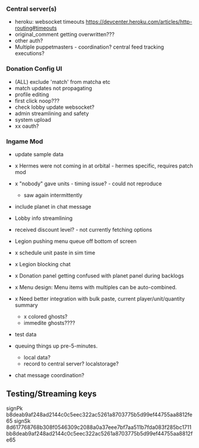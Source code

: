 ### Central server(s)

- heroku: websocket timeouts https://devcenter.heroku.com/articles/http-routing#timeouts
- original_comment getting overwritten???
- other auth?
- Multiple puppetmasters - coordination? central feed tracking executions?

### Donation Config UI

- (ALL) exclude 'match' from matcha etc
- match updates not propagating
- profile editing
- first click noop???
- check lobby update websocket?
- admin streamlining and safety
- system upload
- xx oauth?

### Ingame Mod

- update sample data
- x Hermes were not coming in at orbital - hermes specific, requires patch mod
- x "nobody" gave units - timing issue? - could not reproduce
  - saw again intermittently
- include planet in chat message
- Lobby info streamlining
- received discount level? - not currently fetching options
- Legion pushing menu queue off bottom of screen
- x schedule unit paste in sim time
- x Legion blocking chat
- x Donation panel getting confused with planet panel during backlogs
- x Menu design: Menu items with multiples can be auto-combined.
- x Need better integration with bulk paste, current player/unit/quantity summary
  - x colored ghosts?
  - immedite ghosts????

- test data
- queuing things up pre-5-minutes.
  - local data?
  - record to central server? localstorage?
- chat message coordination?

## Testing/Streaming keys

signPk b8deab9af248ad2144c0c5eec322ac5261a8703775b5d99ef44755aa8812fe65
signSk 8d617768768b308f0546309c2088a0a37eee7bf7aa511b7fda083f285bc1711bb8deab9af248ad2144c0c5eec322ac5261a8703775b5d99ef44755aa8812fe65
